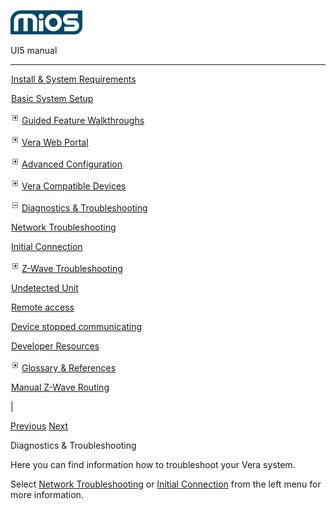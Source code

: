 ![](skins/mios/images/logo.png)

UI5 manual

  
---  
  
![](images/spacer.gif)[Install & System
Requirements](index.html#!docs5/installation_and_system_requirements_en_3lite_all.md)

![](images/spacer.gif)[Basic System Setup ](index.html#!docs5/getting_started_en_3lite_all.md)

![](skins/mios/images/plus.gif)[Guided Feature Walkthroughs
](features_en_3lite_all.html)

![](skins/mios/images/plus.gif)[Vera Web Portal](index.html#!docs5/web_portal_en_3lite_all.md)

![](skins/mios/images/plus.gif)[Advanced
Configuration](index.html#!docs5/advanced_configuration_en_3lite_all.md)

![](skins/mios/images/plus.gif)[Vera Compatible
Devices](index.html#!docs5/supported_hardware_en_3lite_all.md)

![](skins/mios/images/minus.gif)[Diagnostics &
Troubleshooting](index.html#!docs5/troubleshooting_en_3lite_all.md)

![](images/spacer.gif)[Network Troubleshooting](index.html#!docs5/network_troubleshooting_en_3lite_all.md)

![](images/spacer.gif)[Initial Connection](index.html#!docs5/initial_connection_en_3lite_all.md)

![](skins/mios/images/plus.gif)[Z-Wave Troubleshooting](index.html#!docs5/zwave_troubleshooting_en_3lite_all.md)

![](images/spacer.gif)[Undetected Unit](index.html#!docs5/unit_en_3lite_all.md)

![](images/spacer.gif)[Remote access](index.html#!docs5/remote_en_3lite_all.md)

![](images/spacer.gif)[Device stopped communicating](index.html#!docs5/Device_en_3lite_all.md)

![](images/spacer.gif)[Developer Resources](index.html#!docs5/developers_en_3lite_all.md)

![](skins/mios/images/plus.gif)[Glossary &
References](index.html#!docs5/reference_en_3lite_all.md)

![](images/spacer.gif)[Manual Z-Wave Routing](index.html#!docs5/ManualRoute_en_3lite_all.md)

|

[Previous](index.html#!docs5/supported_hardware_en_3lite_all.md)
[Next](index.html#!docs5/network_troubleshooting_en_3lite_all.md)

Diagnostics & Troubleshooting

Here you can find information how to troubleshoot your Vera system.  
  
Select [Network Troubleshooting](index.html#!docs5/network_troubleshooting_en_all_all.md) or
[Initial Connection](index.html#!docs5/initial_connection_en_all_all.md) from the left menu
for more information.

  

